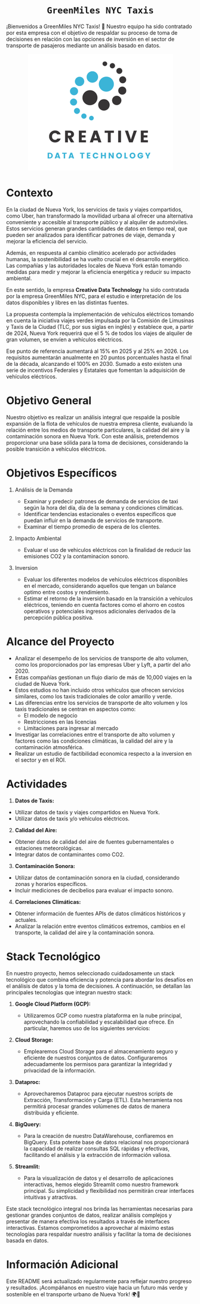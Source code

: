 # <h1 align="center">**`GreenMiles NYC Taxis`**</h1>

¡Bienvenidos a GreenMiles NYC Taxis! 🚀 Nuestro equipo ha sido contratado por esta empresa con el objetivo de respaldar su proceso de toma de decisiones en relación con las opciones de inversión en el sector de transporte de pasajeros mediante un análisis basado en datos.

<p align=center><img src=./imagenes/CreativeData.png><p>

# Contexto

En la ciudad de Nueva York, los servicios de taxis y viajes compartidos, como Uber, han transformado la movilidad urbana al ofrecer una alternativa conveniente y accesible al transporte público y al alquiler de automóviles. Estos servicios generan grandes cantidades de datos en tiempo real, que pueden ser analizados para identificar patrones de viaje, demanda y mejorar la eficiencia del servicio.

Además, en respuesta al cambio climático acelerado por actividades humanas, la sostenibilidad se ha vuelto crucial en el desarrollo energético. Las compañías  y las autoridades locales de Nueva York están tomando medidas para medir y mejorar la eficiencia energética y reducir su impacto ambiental.

En este sentido, la empresa **Creative Data Technology** ha sido contratada por la empresa GreenMiles NYC, para el estudio e interpretación de los datos disponibles y libres en las distintas fuentes.


La propuesta contempla la implementación de vehículos eléctricos tomando en cuenta la iniciativa viajes verdes impulsada por la Comisión de Limusinas y Taxis de la Ciudad (TLC, por sus siglas en inglés) y establece que, a partir de 2024, Nueva York requerirá que el 5 % de todos los viajes de alquiler de gran volumen, se envíen a vehículos eléctricos. 

Ese punto de referencia aumentará al 15% en 2025 y al 25% en 2026. Los requisitos aumentarán anualmente en 20 puntos porcentuales hasta el final de la década, alcanzando el 100% en 2030. Sumado a esto existen una serie de incentivos Federales y Estatales que fomentan la adquisición de vehículos eléctricos.

# Objetivo General

Nuestro objetivo es realizar un análisis integral que respalde la posible expansión de la flota de vehículos de nuestra empresa cliente, evaluando la relación entre los medios de transporte particulares, la calidad del aire y la contaminación sonora en Nueva York. Con este análisis, pretendemos proporcionar una base sólida para la toma de decisiones, considerando la posible transición a vehículos eléctricos.

# Objetivos Específicos

1. Análisis de la Demanda
   - Examinar y predecir patrones de demanda de servicios de taxi según la hora del día, día de la semana y condiciones climáticas.
   - Identificar tendencias estacionales o eventos específicos que puedan influir en la demanda de servicios de transporte.
   - Examinar el tiempo promedio de espera de los clientes.

2. Impacto Ambiental
    - Evaluar el uso de vehiculos eléctricos con la finalidad de reducir las emisiones CO2 y la contaminacion sonoro.
  
2. Inversion
   - Evaluar los diferentes modelos de vehículos eléctricos disponibles en el mercado, considerando aquellos que tengan un balance optimo entre costos y rendimiento.
   - Estimar el retorno de la inversión basado en la transición a vehículos eléctricos, teniendo en cuenta factores como el ahorro en costos operativos y potenciales ingresos adicionales derivados de la percepción pública positiva.

# Alcance del Proyecto

- Analizar el desempeño de los servicios de transporte de alto volumen, como los proporcionados por las empresas Uber y Lyft, a partir del año 2020.
- Estas compañías gestionan un flujo diario de más de 10,000 viajes en la ciudad de Nueva York.
- Estos estudios no han incluido otros vehículos que ofrecen servicios similares, como los taxis tradicionales de color amarillo y verde.
- Las diferencias entre los servicios de transporte de alto volumen y los taxis tradicionales se centran en aspectos como:
  - El modelo de negocio
  - Restricciones en las licencias
  - Limitaciones para ingresar al mercado
- Investigar las correlaciones entre el transporte de alto volumen y factores como las condiciones climáticas, la calidad del aire y la contaminación atmosférica.
- Realizar un estudio de factibilidad economica respecto a la inversion en el sector y en el ROI. 

# Actividades

1. **Datos de Taxis:**
- Utilizar datos de taxis y viajes compartidos en Nueva York.
- Utilizar datos de taxis y/o vehículos eléctricos.
2. **Calidad del Aire:**
- Obtener datos de calidad del aire de fuentes gubernamentales o estaciones meteorológicas.
- Integrar datos de contaminantes como CO2.
3. **Contaminación Sonora:**
- Utilizar datos de contaminación sonora en la ciudad, considerando zonas y horarios específicos.
- Incluir mediciones de decibelios para evaluar el impacto sonoro.
4. **Correlaciones Climáticas:**
- Obtener información de fuentes APIs de datos climáticos históricos y actuales.
- Analizar la relación entre eventos climáticos extremos, cambios en el transporte, la calidad del aire y la contaminación sonora.

# Stack Tecnológico

En nuestro proyecto, hemos seleccionado cuidadosamente un stack tecnológico que combina eficiencia y potencia para abordar los desafíos en el análisis de datos y la toma de decisiones. A continuación, se detallan las principales tecnologías que integran nuestro stack:

1. **Google Cloud Platform (GCP):**
   - Utilizaremos GCP como nuestra plataforma en la nube principal, aprovechando la confiabilidad y escalabilidad que ofrece. En particular, haremos uso de los siguientes servicios:

2. **Cloud Storage:**
   - Emplearemos Cloud Storage para el almacenamiento seguro y eficiente de nuestros conjuntos de datos. Configuraremos adecuadamente los permisos para garantizar la integridad y privacidad de la información.

3. **Dataproc:**
   - Aprovecharemos Dataproc para ejecutar nuestros scripts de Extracción, Transformación y Carga (ETL). Esta herramienta nos permitirá procesar grandes volúmenes de datos de manera distribuida y eficiente.

4. **BigQuery:**
   - Para la creación de nuestro DataWarehouse, confiaremos en BigQuery. Esta potente base de datos relacional nos proporcionará la capacidad de realizar consultas SQL rápidas y efectivas, facilitando el análisis y la extracción de información valiosa.

5. **Streamlit:**
   - Para la visualización de datos y el desarrollo de aplicaciones interactivas, hemos elegido Streamlit como nuestro framework principal. Su simplicidad y flexibilidad nos permitirán crear interfaces intuitivas y atractivas.

Este stack tecnológico integral nos brinda las herramientas necesarias para gestionar grandes conjuntos de datos, realizar análisis complejos y presentar de manera efectiva los resultados a través de interfaces interactivas. Estamos comprometidos a aprovechar al máximo estas tecnologías para respaldar nuestro análisis y facilitar la toma de decisiones basada en datos.



# Información Adicional

Este README será actualizado regularmente para reflejar nuestro progreso y resultados. ¡Acompáñanos en nuestro viaje hacia un futuro más verde y sostenible en el transporte urbano de Nueva York! 🌍🚖







